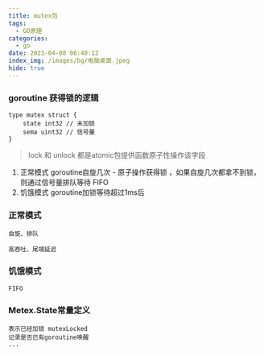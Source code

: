 ```yaml
---
title: mutex包
tags:
  - GO原理
categories:
  - go
date: 2023-04-08 06:40:12
index_img: /images/bg/电脑桌面.jpeg
hide: true
---
```


### goroutine 获得锁的逻辑

```
type mutex struct {
    state int32 // 未加锁
    sema uint32 // 信号量
}
```

> lock 和 unlock 都是atomic包提供函数原子性操作该字段 

1. 正常模式 goroutine自旋几次 - 原子操作获得锁 ，如果自旋几次都拿不到锁，则通过信号量排队等待 FIFO
2. 饥饿模式 goroutine加锁等待超过1ms后


### 正常模式
```
自旋、排队

高吞吐、尾端延迟
```

### 饥饿模式
```
FIFO
```

### Metex.State常量定义
```
表示已经加锁 mutexLocked
记录是否已有goroutine唤醒
...
```